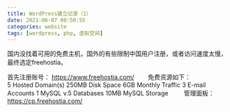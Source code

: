 ```yaml
---
title: WordPress建立记录（1）
date: 2021-06-07 00:50:55
categories: website
tags: [wordpress, php, 虚拟空间]
---
```

国内没找着可用的免费主机，国外的有些限制中国用户注册，或者访问速度太慢，最终选定freehostia。
<!--more-->
首先注册账号：
https://www.freehostia.com/
&emsp;&emsp;免费资源如下： </br>
5 Hosted Domain(s)
250MB Disk Space
6GB Monthly Traffic
3 E-mail Accounts
1 MySQL v.5 Databases
10MB MySQL Storage
&emsp;&emsp; 管理面板： https://cp.freehostia.com/
